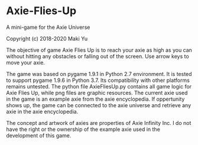 # Axie-Flies-Up
  A mini-game for the Axie Universe
  
  Copyright (c) 2018-2020 Maki Yu

  The objective of game Axie Flies Up is to reach your axie as high as you can without hitting any obstacles or falling out of the screen. Use arrow keys to move your axie.

  The game was based on pygame 1.9.1 in Python 2.7 environment. It is tested to support pygame 1.9.6 in Python 3.7. Its compatibility with other platforms remains untested. The python file AxieFliesUp.py contains all game logic for Axie Flies Up, while png files are graphic resources. The current axie used in the game is an example axie from the axie encyclopedia. If oppertunity shows up, the game can be connected to the axie universe and retrieve any axie in the axie encyclopedia.
  
  The concept and artwork of axies are properties of Axie Infinity Inc. I do not have the right or the ownership of the example axie used in the development of this game.
  
  
